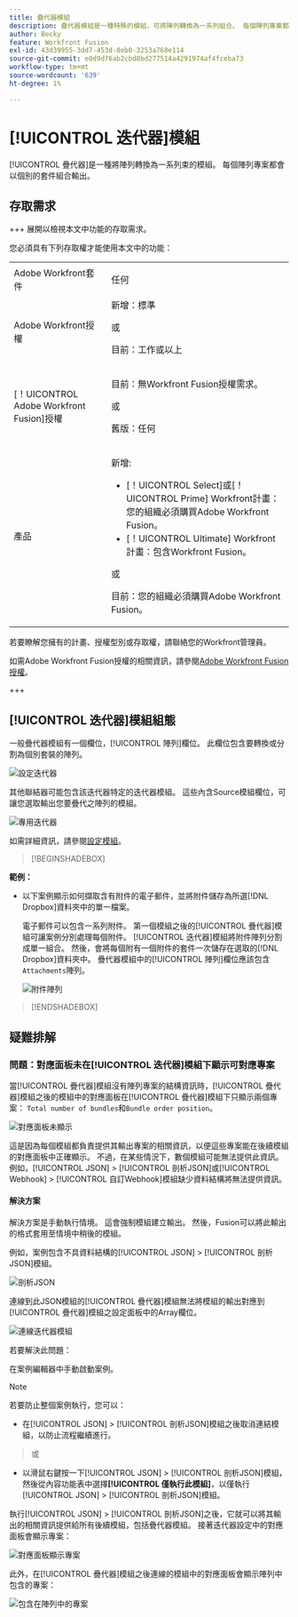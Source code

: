 ```yaml
---
title: 疊代器模組
description: 疊代器模組是一種特殊的模組，可將陣列轉換為一系列組合。 每個陣列專案都會以個別的套件組合輸出。
author: Becky
feature: Workfront Fusion
exl-id: 43d39955-3dd7-453d-8eb0-3253a768e114
source-git-commit: e0d9d76ab2cbd8bd277514a4291974af4fceba73
workflow-type: tm+mt
source-wordcount: '639'
ht-degree: 1%

---
```


# [!UICONTROL 迭代器]模組

[!UICONTROL 疊代器]是一種將陣列轉換為一系列束的模組。 每個陣列專案都會以個別的套件組合輸出。

## 存取需求

+++ 展開以檢視本文中功能的存取需求。

您必須具有下列存取權才能使用本文中的功能：

<table style="table-layout:auto">
 <col> 
 <col> 
 <tbody> 
  <tr> 
    <td role="rowheader">Adobe Workfront套件</td> 
   <td> <p>任何</p> </td> 
  </tr> 
  <tr data-mc-conditions=""> 
   <td role="rowheader">Adobe Workfront授權</td> 
   <td> 新增：標準<p>或</p><p>目前：工作或以上</p> </td> 
  </tr> 
  <tr> 
   <td role="rowheader">[！UICONTROL Adobe Workfront Fusion]授權</td> 
   <td>
   <p>目前：無Workfront Fusion授權需求。</p>
   <p>或</p>
   <p>舊版：任何 </p>
   </td> 
  </tr> 
  <tr> 
   <td role="rowheader">產品</td> 
   <td>
   <p>新增:</p> <ul><li>[！UICONTROL Select]或[！UICONTROL Prime] Workfront計畫：您的組織必須購買Adobe Workfront Fusion。</li><li>[！UICONTROL Ultimate] Workfront計畫：包含Workfront Fusion。</li></ul>
   <p>或</p>
   <p>目前：您的組織必須購買Adobe Workfront Fusion。</p>
   </td> 
  </tr>
 </tbody> 
</table>


若要瞭解您擁有的計畫、授權型別或存取權，請聯絡您的Workfront管理員。

如需Adobe Workfront Fusion授權的相關資訊，請參閱[Adobe Workfront Fusion授權](/help/workfront-fusion/set-up-and-manage-workfront-fusion/licensing-operations-overview/license-automation-vs-integration.md)。

+++

## [!UICONTROL 迭代器]模組組態

一般疊代器模組有一個欄位，[!UICONTROL 陣列]欄位。 此欄位包含要轉換或分割為個別套裝的陣列。

![設定迭代器](assets/set-up-iterator.jpg)

其他聯結器可能包含該迭代器特定的迭代器模組。 這些內含Source模組欄位，可讓您選取輸出您要疊代之陣列的模組。

![專用迭代器](assets/specialized-iterators.jpg)

如需詳細資訊，請參閱[設定模組](/help/workfront-fusion/create-scenarios/add-modules/configure-a-modules-settings.md)。

>[!BEGINSHADEBOX]

**範例：**

* 以下案例顯示如何擷取含有附件的電子郵件，並將附件儲存為所選[!DNL Dropbox]資料夾中的單一檔案。

  電子郵件可以包含一系列附件。 第一個模組之後的[!UICONTROL 疊代器]模組可讓案例分別處理每個附件。 [!UICONTROL 迭代器]模組將附件陣列分割成單一組合。 然後，會將每個附有一個附件的套件一次儲存在選取的[!DNL Dropbox]資料夾中。 疊代器模組中的[!UICONTROL 陣列]欄位應該包含`Attachments`陣列。

  ![附件陣列](assets/attachments-array.jpg)

>[!ENDSHADEBOX]


## 疑難排解

### 問題：對應面板未在[!UICONTROL 迭代器]模組下顯示可對應專案

當[!UICONTROL 疊代器]模組沒有陣列專案的結構資訊時，[!UICONTROL 疊代器]模組之後的模組中的對應面板在[!UICONTROL 疊代器]模組下只顯示兩個專案： `Total number of bundles`和`Bundle order position`。

![對應面板未顯示](assets/mapping-panel-doesnt-display.png)

這是因為每個模組都負責提供其輸出專案的相關資訊，以便這些專案能在後續模組的對應面板中正確顯示。 不過，在某些情況下，數個模組可能無法提供此資訊。 例如，[!UICONTROL JSON] > [!UICONTROL 剖析JSON]或[!UICONTROL Webhook] > [!UICONTROL 自訂Webhook]模組缺少資料結構將無法提供資訊。

#### 解決方案

解決方案是手動執行情境。 這會強制模組建立輸出。 然後，Fusion可以將此輸出的格式套用至情境中稍後的模組。

例如，案例包含不具資料結構的[!UICONTROL JSON] > [!UICONTROL 剖析JSON]模組。

![剖析JSON](assets/json-parse-json.png)

連線到此JSON模組的[!UICONTROL 疊代器]模組無法將模組的輸出對應到[!UICONTROL 疊代器]模組之設定面板中的Array欄位。

![連線迭代器模組](assets/connect-iterator-module.png)

若要解決此問題：

在案例編輯器中手動啟動案例。

>[!NOTE]
>
>若要防止整個案例執行，您可以：
>
>* 在[!UICONTROL JSON] > [!UICONTROL 剖析JSON]模組之後取消連結模組，以防止流程繼續進行。
>  >   或
>* 以滑鼠右鍵按一下[!UICONTROL JSON] > [!UICONTROL 剖析JSON]模組，然後從內容功能表中選擇&#x200B;**[!UICONTROL 僅執行此模組]**，以僅執行[!UICONTROL JSON] > [!UICONTROL 剖析JSON]模組。

執行[!UICONTROL JSON] > [!UICONTROL 剖析JSON]之後，它就可以將其輸出的相關資訊提供給所有後續模組，包括疊代器模組。 接著迭代器設定中的對應面板會顯示專案：

![對應面板顯示專案](assets/mapping-panel-displays-items.png)

此外，在[!UICONTROL 疊代器]模組之後連線的模組中的對應面板會顯示陣列中包含的專案：

![包含在陣列](assets/items-contained-in-array.png)中的專案
